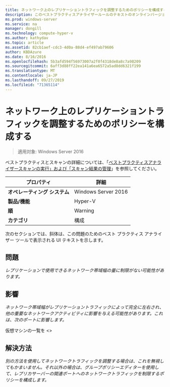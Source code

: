 ```yaml
---
title: ネットワーク上のレプリケーショントラフィックを調整するためのポリシーを構成する
description: このベストプラクティスアナライザールールのテキストのオンラインバージョン。
ms.prod: windows-server
ms.service: na
manager: dongill
ms.technology: compute-hyper-v
ms.author: kathydav
ms.topic: article
ms.assetid: 82cb1aef-cdc3-4d0a-88d4-ef497ab79606
author: KBDAzure
ms.date: 8/16/2016
ms.openlocfilehash: 5b3afd594f56973007a2f0f4318de8a8c7a98209
ms.sourcegitcommit: 6aff3d88ff22ea141a6ea6572a5ad8dd6321f199
ms.translationtype: MT
ms.contentlocale: ja-JP
ms.lasthandoff: 09/27/2019
ms.locfileid: "71365114"
---
```

# <a name="configure-a-policy-to-throttle-the-replication-traffic-on-the-network"></a>ネットワーク上のレプリケーショントラフィックを調整するためのポリシーを構成する

>適用対象: Windows Server 2016

ベストプラクティスとスキャンの詳細については、「[ベストプラクティスアナライザースキャンの実行」および「スキャン結果の管理](https://go.microsoft.com/fwlink/p/?LinkID=223177)」を参照してください。  
  
|プロパティ|詳細|  
|-|-|  
|**オペレーティング システム**|Windows Server 2016|  
|**製品/機能**|Hyper-V|  
|**順**|Warning|  
|**カテゴリ**|構成|  
  
次のセクションでは、斜体は、この問題のためのベスト プラクティス アナライザー ツールで表示される UI テキストを示します。  
  
## <a name="issue"></a>問題  
*レプリケーションで使用できるネットワーク帯域幅の量に制限がない可能性があります。*  
  
## <a name="impact"></a>影響  
*ネットワーク帯域幅がレプリケーショントラフィックによって完全に左右され、他の重要なネットワークアクティビティに影響を与える可能性があります。これは、次のポートに影響します。*  
  
仮想マシンの一覧を \<>  
  
## <a name="resolution"></a>解決方法  
*別の方法を使用してネットワークトラフィックを調整する場合は、これを無視してもかまいません。それ以外の場合は、グループポリシーエディターを使用して、レプリカサーバーの関連ポートへのネットワークトラフィックを制限するポリシーを構成します。*  
  
  


